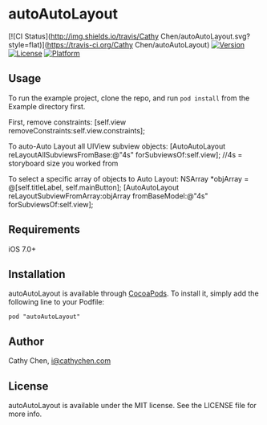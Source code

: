 # autoAutoLayout

[![CI Status](http://img.shields.io/travis/Cathy Chen/autoAutoLayout.svg?style=flat)](https://travis-ci.org/Cathy Chen/autoAutoLayout)
[![Version](https://img.shields.io/cocoapods/v/autoAutoLayout.svg?style=flat)](http://cocoadocs.org/docsets/autoAutoLayout)
[![License](https://img.shields.io/cocoapods/l/autoAutoLayout.svg?style=flat)](http://cocoadocs.org/docsets/autoAutoLayout)
[![Platform](https://img.shields.io/cocoapods/p/autoAutoLayout.svg?style=flat)](http://cocoadocs.org/docsets/autoAutoLayout)

## Usage

To run the example project, clone the repo, and run `pod install` from the Example directory first.

First, remove constraints: 
    [self.view removeConstraints:self.view.constraints];

To auto-Auto Layout all UIView subview objects:
    [AutoAutoLayout reLayoutAllSubviewsFromBase:@"4s" forSubviewsOf:self.view]; //4s = storyboard size you worked from

To select a specific array of objects to Auto Layout:
    NSArray *objArray = @[self.titleLabel, self.mainButton];
    [AutoAutoLayout reLayoutSubviewFromArray:objArray fromBaseModel:@"4s" forSubviewsOf:self.view];

## Requirements

iOS 7.0+

## Installation

autoAutoLayout is available through [CocoaPods](http://cocoapods.org). To install
it, simply add the following line to your Podfile:

    pod "autoAutoLayout"

## Author

Cathy Chen, i@cathychen.com

## License

autoAutoLayout is available under the MIT license. See the LICENSE file for more info.

